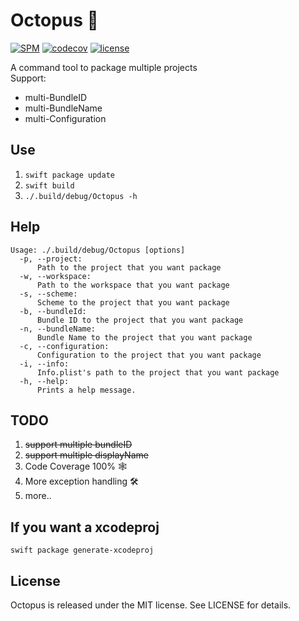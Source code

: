 # Octopus 🐙
[![SPM](https://img.shields.io/badge/SPM-ready-orange.svg)](https://swift.org/package-manager/)
[![codecov](https://img.shields.io/codecov/c/github/Wzxhaha/Octopus.svg)](https://codecov.io/github/Wzxhaha/Octopus?branch=master)
[![license](https://img.shields.io/badge/LICENSE-MIT-nil.svg?colorA=404040&colorB=5B5A5A)](https://github.com/Wzxhaha/Octopus/blob/master/LICENSE)

A command tool to package multiple projects <br/>
Support:
- multi-BundleID
- multi-BundleName
- multi-Configuration

## Use
1. `swift package update`
2. `swift build`
3. `./.build/debug/Octopus -h`

## Help
```
Usage: ./.build/debug/Octopus [options]
  -p, --project:
      Path to the project that you want package
  -w, --workspace:
      Path to the workspace that you want package
  -s, --scheme:
      Scheme to the project that you want package
  -b, --bundleId:
      Bundle ID to the project that you want package
  -n, --bundleName:
      Bundle Name to the project that you want package
  -c, --configuration:
      Configuration to the project that you want package
  -i, --info:
      Info.plist's path to the project that you want package
  -h, --help:
      Prints a help message.
```

## TODO
1. ~~support multiple bundleID~~
2. ~~support multiple displayName~~
3. Code Coverage 100% 🕸
4. More exception handling 🛠
5. more..

## If you want a xcodeproj
`swift package generate-xcodeproj`

## License
Octopus is released under the MIT license. See LICENSE for details.
